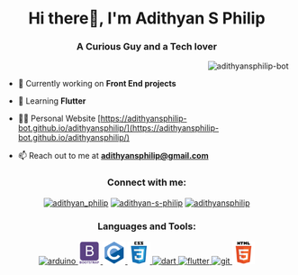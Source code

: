 <h1 align="center">Hi there👋, I'm Adithyan S Philip</h1>
<h3 align="center">A Curious Guy and a Tech lover</h3>

<p align="right"> <img src="https://komarev.com/ghpvc/?username=adithyansphilip-bot&label=Profile%20views&color=0e75b6&style=flat" alt="adithyansphilip-bot" /> </p>

- 🔭 Currently working on **Front End projects**

- 🌱 Learning **Flutter**

- 👨‍💻 Personal Website [https://adithyansphilip-bot.github.io/adithyansphilip/](https://adithyansphilip-bot.github.io/adithyansphilip/)

- 📫 Reach out to me at **adithyansphilip@gmail.com** 

<h3 align="center">Connect with me:</h3>
<p align="center">
<a href="https://twitter.com/adithyan_philip" target="blank"><img align="center" src="https://raw.githubusercontent.com/rahuldkjain/github-profile-readme-generator/master/src/images/icons/Social/twitter.svg" alt="adithyan_philip" height="30" width="40" /></a>
<a href="https://linkedin.com/in/adithyan-s-philip" target="blank"><img align="center" src="https://raw.githubusercontent.com/rahuldkjain/github-profile-readme-generator/master/src/images/icons/Social/linked-in-alt.svg" alt="adithyan-s-philip" height="30" width="40" /></a>
<a href="https://instagram.com/adithyansphilip" target="blank"><img align="center" src="https://raw.githubusercontent.com/rahuldkjain/github-profile-readme-generator/master/src/images/icons/Social/instagram.svg" alt="adithyansphilip" height="30" width="40" /></a>
</p>

<h3 align="center">Languages and Tools:</h3>
<p align="center"> <a href="https://www.arduino.cc/" target="_blank"> <img src="https://cdn.worldvectorlogo.com/logos/arduino-1.svg" alt="arduino" width="40" height="40"/> </a> <a href="https://getbootstrap.com" target="_blank"> <img src="https://raw.githubusercontent.com/devicons/devicon/master/icons/bootstrap/bootstrap-plain-wordmark.svg" alt="bootstrap" width="40" height="40"/> </a> <a href="https://www.cprogramming.com/" target="_blank"> <img src="https://raw.githubusercontent.com/devicons/devicon/master/icons/c/c-original.svg" alt="c" width="40" height="40"/> </a> <a href="https://www.w3schools.com/css/" target="_blank"> <img src="https://raw.githubusercontent.com/devicons/devicon/master/icons/css3/css3-original-wordmark.svg" alt="css3" width="40" height="40"/> </a> <a href="https://dart.dev" target="_blank"> <img src="https://www.vectorlogo.zone/logos/dartlang/dartlang-icon.svg" alt="dart" width="40" height="40"/> </a> <a href="https://flutter.dev" target="_blank"> <img src="https://www.vectorlogo.zone/logos/flutterio/flutterio-icon.svg" alt="flutter" width="40" height="40"/> </a> <a href="https://git-scm.com/" target="_blank"> <img src="https://www.vectorlogo.zone/logos/git-scm/git-scm-icon.svg" alt="git" width="40" height="40"/> </a> <a href="https://www.w3.org/html/" target="_blank"> <img src="https://raw.githubusercontent.com/devicons/devicon/master/icons/html5/html5-original-wordmark.svg" alt="html5" width="40" height="40"/> </a> </p>
